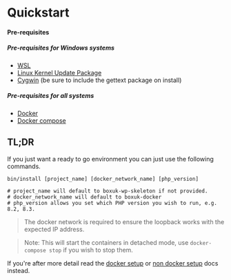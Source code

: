 # Quickstart

#### Pre-requisites
##### Pre-requisites for Windows systems
* [WSL](https://docs.microsoft.com/en-us/windows/wsl/install)
* [Linux Kernel Update Package](https://docs.microsoft.com/en-gb/windows/wsl/install-manual#step-4---download-the-linux-kernel-update-package)
* [Cygwin](https://cygwin.com/install.html) (be sure to include the gettext package on install)
##### Pre-requisites for all systems
* [Docker](https://www.docker.com/)
* [Docker compose](https://docs.docker.com/compose/install/)

## TL;DR

If you just want a ready to go environment you can just use the following commands. 

```
bin/install [project_name] [docker_network_name] [php_version]

# project_name will default to boxuk-wp-skeleton if not provided.
# docker_network_name will default to boxuk-docker
# php_version allows you set which PHP version you wish to run, e.g. 8.2, 8.3.
```

> The docker network is required to ensure the loopback works with the expected IP address.

> Note: This will start the containers in detached mode, use `docker-compose stop` if you wish to stop them.

If you're after more detail read the [docker setup](docker-setup.md) or [non docker setup](non-docker-setup.md) docs instead.

